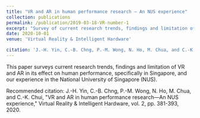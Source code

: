 ```yaml
---
title: "VR and AR in human performance research ― An NUS experience"
collection: publications
permalink: /publication/2019-03-18-VR-number-1
excerpt: "Survey of current research trends, findings and limitation of VR and AR in its effect on human performance, specifically in Singapore, and our experience in the National University of Singapore (NUS) <img src='/images/500x300.png'>"
date: 2020-10-01
venue: 'Virtual Reality & Intelligent Hardware'

citation: 'J.-H. Yin, C.-B. Chng, P.-M. Wong, N. Ho, M. Chua, and C.-K. Chui, "VR and AR in human performance research―An NUS experience," Virtual Reality & Intelligent Hardware, vol. 2, pp. 381-393, 2020.'
---
```

This paper surveys current research trends, findings and limitation of VR and AR in its effect on human performance, specifically in Singapore, and our experience in the National University of Singapore (NUS).

Recommended citation: J.-H. Yin, C.-B. Chng, P.-M. Wong, N. Ho, M. Chua, and C.-K. Chui, "VR and AR in human performance research―An NUS experience," Virtual Reality & Intelligent Hardware, vol. 2, pp. 381-393, 2020.